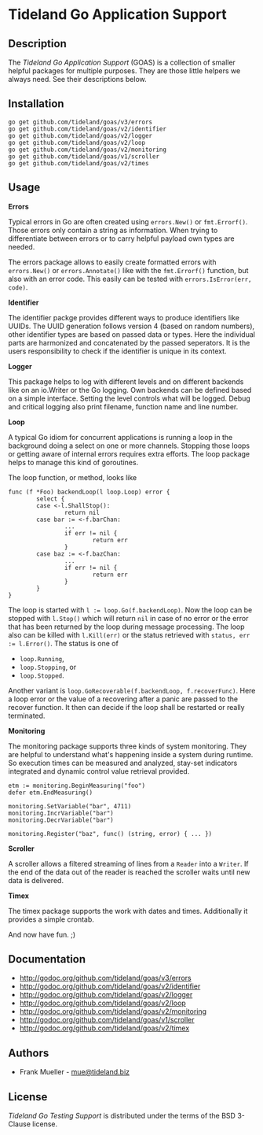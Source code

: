 Tideland Go Application Support
===============================

Description
-----------

The *Tideland Go Application Support* (GOAS) is a collection of smaller 
helpful packages for multiple purposes. They are those little helpers we
always need. See their descriptions below.

Installation
------------

    go get github.com/tideland/goas/v3/errors
    go get github.com/tideland/goas/v2/identifier
    go get github.com/tideland/goas/v2/logger
    go get github.com/tideland/goas/v2/loop
    go get github.com/tideland/goas/v2/monitoring
    go get github.com/tideland/goas/v1/scroller
    go get github.com/tideland/goas/v2/times

Usage
-----

**Errors**

Typical errors in Go are often created using `errors.New()` or `fmt.Errorf()`. Those
errors only contain a string as information. When trying to differentiate between
errors or to carry helpful payload own types are needed.

The errors package allows to easily create formatted errors with `errors.New()` or 
`errors.Annotate()` like with the `fmt.Errorf()` function, but also with an error code. 
This easily can be tested with `errors.IsError(err, code)`. 

**Identifier**

The identifier packge provides different ways to produce identifiers like UUIDs. The
UUID generation follows version 4 (based on random numbers), other identifier types are
based on passed data or types. Here the individual parts are harmonized and concatenated
by the passed seperators. It is the users responsibility to check if the identifier is
unique in its context.

**Logger**

This package helps to log with different levels and on different backends like on an
io.Writer or the Go logging. Own backends can be defined based on a simple interface.
Setting the level controls what will be logged. Debug and critical logging also print
filename, function name and line number.

**Loop**

A typical Go idiom for concurrent applications is running a loop in the background doing
a select on one or more channels. Stopping those loops or getting aware of internal errors
requires extra efforts. The loop package helps to manage this kind of goroutines.

The loop function, or method, looks like

    func (f *Foo) backendLoop(l loop.Loop) error {
            select {
            case <-l.ShallStop():
                    return nil
            case bar := <-f.barChan:
                    ...
                    if err != nil {
                            return err
                    }
            case baz := <-f.bazChan:
                    ...
                    if err != nil {
                            return err
                    }
            }
    }

The loop is started with `l := loop.Go(f.backendLoop)`. Now the loop can be stopped with
`l.Stop()` which will return `nil` in case of no error or the error that has been returned
by the loop during message processing. The loop also can be killed with `l.Kill(err)` or
the status retrieved with `status, err := l.Error()`. The status is one of

- `loop.Running`,
- `loop.Stopping`, or 
- `loop.Stopped`.

Another variant is `loop.GoRecoverable(f.backendLoop, f.recoverFunc)`. Here a loop error
or the value of a recovering after a panic are passed to the recover function. It then
can decide if the loop shall be restarted or really terminated.

**Monitoring**

The monitoring package supports three kinds of system monitoring. They are helpful to
understand what's happening inside a system during runtime. So execution times can be
measured and analyzed, stay-set indicators integrated and dynamic control value retrieval
provided.

    etm := monitoring.BeginMeasuring("foo")
    defer etm.EndMeasuring()

    monitoring.SetVariable("bar", 4711)
    monitoring.IncrVariable("bar")
    monitoring.DecrVariable("bar")

    monitoring.Register("baz", func() (string, error) { ... })

**Scroller**

A scroller allows a filtered streaming of lines from a `Reader` into a `Writer`. If the
end of the data out of the reader is reached the scroller waits until new data is
delivered.

**Timex**

The timex package supports the work with dates and times. Additionally it provides a
simple crontab.

And now have fun. ;)

Documentation
-------------

- http://godoc.org/github.com/tideland/goas/v3/errors
- http://godoc.org/github.com/tideland/goas/v2/identifier
- http://godoc.org/github.com/tideland/goas/v2/logger
- http://godoc.org/github.com/tideland/goas/v2/loop
- http://godoc.org/github.com/tideland/goas/v2/monitoring
- http://godoc.org/github.com/tideland/goas/v1/scroller
- http://godoc.org/github.com/tideland/goas/v2/timex

Authors
------

- Frank Mueller - <mue@tideland.biz>

License
-------

*Tideland Go Testing Support* is distributed under the terms of the BSD 3-Clause license.
